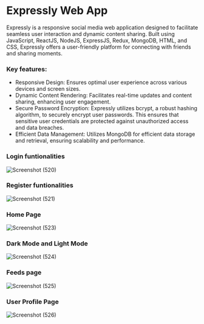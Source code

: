# Expressly Web App
Expressly is a responsive social media web application designed to facilitate seamless user interaction and dynamic content sharing. Built using JavaScript, ReactJS, NodeJS, ExpressJS, Redux, MongoDB, HTML, and CSS, Expressly offers a user-friendly platform for connecting with friends and sharing moments.

### Key features:
* Responsive Design: Ensures optimal user experience across various devices and screen sizes.
* Dynamic Content Rendering: Facilitates real-time updates and content sharing, enhancing user engagement.
* Secure Password Encryption: Expressly utilizes bcrypt, a robust hashing algorithm, to securely encrypt user passwords. This ensures that sensitive user credentials are protected against unauthorized access and data breaches.
* Efficient Data Management: Utilizes MongoDB for efficient data storage and retrieval, ensuring scalability and performance.

### Login funtionalities
![Screenshot (520)](https://github.com/ChaitanyaDolas/Expressly-web-app/assets/108191480/6bc56a49-c5db-4e10-bfc4-362b1dd87abc)

### Register funtionalities
![Screenshot (521)](https://github.com/ChaitanyaDolas/Expressly-web-app/assets/108191480/78289e3c-f932-4081-be8d-0c6e44739820)

### Home Page
![Screenshot (523)](https://github.com/ChaitanyaDolas/Expressly-web-app/assets/108191480/27bf5cb7-1a15-4611-99be-4e323c7eb007)

### Dark Mode and Light Mode
![Screenshot (524)](https://github.com/ChaitanyaDolas/Expressly-web-app/assets/108191480/b32f3433-17c9-48b7-81c0-792a88cddace)

### Feeds page
![Screenshot (525)](https://github.com/ChaitanyaDolas/Expressly-web-app/assets/108191480/716d4b78-51d8-41b3-a758-0a2954d154d2)

### User Profile Page
![Screenshot (526)](https://github.com/ChaitanyaDolas/Expressly-web-app/assets/108191480/58004a9b-5169-4f06-9565-ce114951a962)

